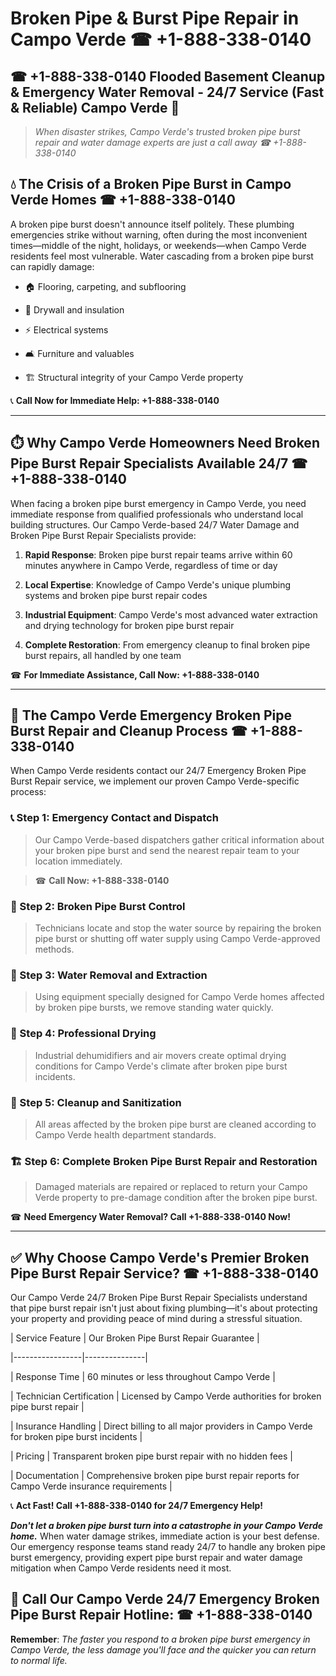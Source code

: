 # Broken Pipe & Burst Pipe Repair in Campo Verde ☎ +1-888-338-0140  
## ☎ +1-888-338-0140 Flooded Basement Cleanup & Emergency Water Removal - 24/7 Service (Fast & Reliable) Campo Verde 🚨  

> *When disaster strikes, Campo Verde's trusted broken pipe burst repair and water damage experts are just a call away ☎ +1-888-338-0140*  

## 💧 The Crisis of a Broken Pipe Burst in Campo Verde Homes ☎ +1-888-338-0140  

A broken pipe burst doesn't announce itself politely. These plumbing emergencies strike without warning, often during the most inconvenient times—middle of the night, holidays, or weekends—when Campo Verde residents feel most vulnerable. Water cascading from a broken pipe burst can rapidly damage:  

* 🏠 Flooring, carpeting, and subflooring  
* 🧱 Drywall and insulation  
* ⚡ Electrical systems  
* 🛋️ Furniture and valuables  
* 🏗️ Structural integrity of your Campo Verde property  

📞 **Call Now for Immediate Help: +1-888-338-0140**  

---  

## ⏱️ Why Campo Verde Homeowners Need Broken Pipe Burst Repair Specialists Available 24/7 ☎ +1-888-338-0140  

When facing a broken pipe burst emergency in Campo Verde, you need immediate response from qualified professionals who understand local building structures. Our Campo Verde-based 24/7 Water Damage and Broken Pipe Burst Repair Specialists provide:  

1. **Rapid Response**: Broken pipe burst repair teams arrive within 60 minutes anywhere in Campo Verde, regardless of time or day  
2. **Local Expertise**: Knowledge of Campo Verde's unique plumbing systems and broken pipe burst repair codes  
3. **Industrial Equipment**: Campo Verde's most advanced water extraction and drying technology for broken pipe burst repair  
4. **Complete Restoration**: From emergency cleanup to final broken pipe burst repairs, all handled by one team  

☎ **For Immediate Assistance, Call Now: +1-888-338-0140**  

---  

## 🔧 The Campo Verde Emergency Broken Pipe Burst Repair and Cleanup Process ☎ +1-888-338-0140  

When Campo Verde residents contact our 24/7 Emergency Broken Pipe Burst Repair service, we implement our proven Campo Verde-specific process:  

### 📞 Step 1: Emergency Contact and Dispatch  
> Our Campo Verde-based dispatchers gather critical information about your broken pipe burst and send the nearest repair team to your location immediately.  
> ☎ **Call Now: +1-888-338-0140**  

### 🚿 Step 2: Broken Pipe Burst Control  
> Technicians locate and stop the water source by repairing the broken pipe burst or shutting off water supply using Campo Verde-approved methods.  

### 🌊 Step 3: Water Removal and Extraction  
> Using equipment specially designed for Campo Verde homes affected by broken pipe bursts, we remove standing water quickly.  

### 💨 Step 4: Professional Drying  
> Industrial dehumidifiers and air movers create optimal drying conditions for Campo Verde's climate after broken pipe burst incidents.  

### 🧼 Step 5: Cleanup and Sanitization  
> All areas affected by the broken pipe burst are cleaned according to Campo Verde health department standards.  

### 🏗️ Step 6: Complete Broken Pipe Burst Repair and Restoration  
> Damaged materials are repaired or replaced to return your Campo Verde property to pre-damage condition after the broken pipe burst.  

☎ **Need Emergency Water Removal? Call +1-888-338-0140 Now!**  

---  

## ✅ Why Choose Campo Verde's Premier Broken Pipe Burst Repair Service? ☎ +1-888-338-0140  

Our Campo Verde 24/7 Broken Pipe Burst Repair Specialists understand that pipe burst repair isn't just about fixing plumbing—it's about protecting your property and providing peace of mind during a stressful situation.  

| Service Feature | Our Broken Pipe Burst Repair Guarantee |  
|-----------------|---------------|  
| Response Time | 60 minutes or less throughout Campo Verde |  
| Technician Certification | Licensed by Campo Verde authorities for broken pipe burst repair |  
| Insurance Handling | Direct billing to all major providers in Campo Verde for broken pipe burst incidents |  
| Pricing | Transparent broken pipe burst repair with no hidden fees |  
| Documentation | Comprehensive broken pipe burst repair reports for Campo Verde insurance requirements |  

📞 **Act Fast! Call +1-888-338-0140 for 24/7 Emergency Help!**  

***Don't let a broken pipe burst turn into a catastrophe in your Campo Verde home.*** When water damage strikes, immediate action is your best defense. Our emergency response teams stand ready 24/7 to handle any broken pipe burst emergency, providing expert pipe burst repair and water damage mitigation when Campo Verde residents need it most.  

## 📱 Call Our Campo Verde 24/7 Emergency Broken Pipe Burst Repair Hotline: ☎ +1-888-338-0140  

**Remember**: *The faster you respond to a broken pipe burst emergency in Campo Verde, the less damage you'll face and the quicker you can return to normal life.*